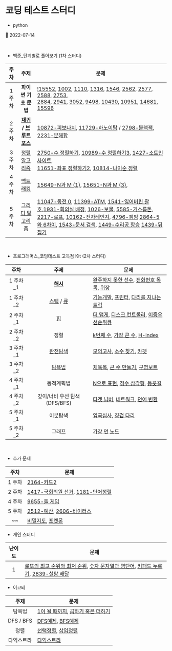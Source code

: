 # 코딩 테스트 스터디

- python

🚀 2022-07-14

<br>

- 백준\_단계별로 풀어보기 (1차 스터디)

| 주차 | 주제 | 문제 |
| :---: | :---: | --- |
| 1 주차 |<strong>파이썬 기초 문법</strong>| [!15552](src/baekjoon/!15552.py), [1002](src/baekjoon/1002.py), [1110](src/baekjoon/1110.py), [1316](src/baekjoon/1316.py), [1546](src/baekjoon/1546.py), [2562](src/baekjoon/2562.py), [2577](src/baekjoon/2577.py), [2588](src/baekjoon/2588.py), [2753](src/baekjoon/2753.py),<br>[2884](src/baekjoon/2884.py), [2941](src/baekjoon/2941.py), [3052](src/baekjoon/3052.py), [9498](src/baekjoon/9498.py), [10430](1src/baekjoon/0430.py), [10951](src/baekjoon/10951.py), [14681](src/baekjoon/14681.py), [15596](src/baekjoon/15596.py) |
| 2 주차 | <strong>[재귀](https://jangbageum.tistory.com/14) / [브루트포스](https://jangbageum.tistory.com/15)</strong> | [10872-피보나치](src/baekjoon/10872.py), [11729-하노이탑](src/baekjoon/11729.py) / [2798-블랙잭](src/baekjoon/2798.py), [2231-분해합](src/baekjoon/2231.py)|
| 3 주차 |[정렬 알고리즘](https://jangbageum.tistory.com/16) | [2750-수 정렬하기](src/baekjoon/2750.py), [10989-수 정렬하기3](src/baekjoon/10989.py), [1427-소트인사이트](src/baekjoon/1427.py),<br>[11651-좌표 정렬하기2](src/baekjoon/11651.py), [10814-나이순 정렬](src/baekjoon/10814.py)|
| 4 주차 |[백트래킹](https://jangbageum.tistory.com/18) | [15649-N과 M (1)](src/baekjoon/15649.py), [15651-N과 M (3)](src/baekjoon/15651.py), 
| 5 주차 |[그리디 알고리즘](https://jangbageum.tistory.com/19) | [11047-동전 0](src/baekjoon/11047.py), [11399-ATM](src/baekjoon/11399.py), [1541-잃어버린 괄호](src/baekjoon/1541.py),[1931-회의실 배정](src/baekjoon/1931.py), [1026-보물](src/baekjoon/1026.py), [5585-거스름돈](src/baekjoon/5585.py), [2217-로프](src/baekjoon/2217.py), [10162-전자레인지](src/baekjoon/10162.py), [4796-캠핑](src/baekjoon/4796.py) [2864-5와 6차이](src/baekjoon/2864.py), [1543-문서 검색](src/baekjoon/1543.py), [1449-수리공 항승](src/baekjoon/1449.py) [1439-뒤집기](src/baekjoon/1439.py)|

<br>

- 프로그래머스_코딩테스트 고득점 Kit (2차 스터디)

| 주차 | 주제 | 문제 |
| :-------: | :---: | --- |
| 1 주차_1 | <strong>[해시](https://jangbageum.tistory.com/20)</strong> | [완주하지 못한 선수](src/programmers/%EC%99%84%EC%A3%BC%ED%95%98%EC%A7%80%20%EB%AA%BB%ED%95%9C%20%EC%84%A0%EC%88%98.py), [전화번호 목록](src/programmers/%EC%A0%84%ED%99%94%EB%B2%88%ED%98%B8%20%EB%AA%A9%EB%A1%9D.py), [위장](src/programmers/%EC%9C%84%EC%9E%A5.py) |
| 1 주차_2 | [스택](https://jangbageum.tistory.com/21) / [큐](https://jangbageum.tistory.com/22) | [기능개발](src/programmers/%EA%B8%B0%EB%8A%A5%EA%B0%9C%EB%B0%9C.py), [프린터](src\programmers\프린터.py), [다리를 지나는 트럭](src/programmers/%EB%8B%A4%EB%A6%AC%EB%A5%BC%20%EC%A7%80%EB%82%98%EB%8A%94%20%ED%8A%B8%EB%9F%AD.py) |
| 2 주차_1 | [힙](https://jangbageum.tistory.com/23) | [더 맵게](src/programmers/%EB%8D%94%20%EB%A7%B5%EA%B2%8C.py), [디스크 컨트롤러](src/programmers/%EB%94%94%EC%8A%A4%ED%81%AC%20%EC%BB%A8%ED%8A%B8%EB%A1%A4%EB%9F%AC.py), [이중우선순위큐](src/programmers/%EC%9D%B4%EC%A4%91%EC%9A%B0%EC%84%A0%EC%88%9C%EC%9C%84%ED%81%90.py) |
| 2 주차_2 | 정렬 | [k번째 수](src\programmers\k번째수.py), [가장 큰 수](src\programmers/%EA%B0%80%EC%9E%A5%20%ED%81%B0%20%EC%88%98.py), [H-index](src\programmers\H-index.py) |
| 3 주차_1 | [완전탐색](https://jangbageum.tistory.com/15) | [모의고사](src\programmers\모의고사.py), [소수 찾기](src\programmers/%EC%86%8C%EC%88%98%20%EC%B0%BE%EA%B8%B0.py), [카펫](src\programmers\카펫.py) |
| 3 주차_2 | [탐욕법](https://jangbageum.tistory.com/19) | [체육복](src\programmers\체육복.py), [큰 수 만들기](src/programmers/%ED%81%B0%20%EC%88%98%20%EB%A7%8C%EB%93%A4%EA%B8%B0.py), [구명보트](src\programmers\구명보트.py) |
| 4 주차_1 | 동적계획법 | [N으로 표현](src/programmers/N%EC%9C%BC%EB%A1%9C%20%ED%91%9C%ED%98%84.py), [정수 삼각형](src/programmers/%EC%A0%95%EC%88%98%20%EC%82%BC%EA%B0%81%ED%98%95.py), [등굣길](src\programmers\등굣길.py) |
| 4 주차_2 | 깊이/너비 우선 탐색(DFS/BFS) | [타겟 넘버](src\programmers/%ED%83%80%EA%B2%9F%20%EB%84%98%EB%B2%84.py), [네트워크](src\programmers\네트워크.py), [던어 변환](src\programmers/%EB%8B%A8%EC%97%AC%20%EB%B3%80%ED%99%98.py) |
| 5 주차_1 | 이분탐색 | [입국심사](src\programmers\입국심사.py), [징검 다리](src\programmers/%EC%A7%95%EA%B2%80%20%EB%8B%A4%EB%A6%AC.py) |
| 5 주차_2 | 그래프 | [가장 먼 노드](src\programmers/%EA%B0%80%EC%9E%A5%20%EB%A8%BC%20%EB%85%B8%EB%93%9C.py) |

<br>

- 추가 문제

|  주차  | 문제 |
| :----: | --- |
| 1 주차 | [2164-카드2](src/baekjoon/2164.py) |
| 2 주차 | [1417-국회의원 선거](src/baekjoon/1417.py), [1181-단어정렬](src\baekjoon\1181.py) |
| 4 주차 | [9655-돌 게임](src\baekjoon\9655.py) |
| 5 주차 | [2512-예산](src\baekjoon\2512.py), [2606-바이러스](src\baekjoon\2606.py) |
|   ~~   | [비밀지도](src/programmers/%EB%B9%84%EB%B0%80%EC%A7%80%EB%8F%84.py), [포켓몬](src/programmers/%ED%8F%AC%EC%BC%93%EB%AA%AC.py) |

- 개인 스터디

| 난이도 | 문제 |
| :---: | --- |
| 1 | [로또의 최고 순위와 최저 순위](src\programmers/%EB%A1%9C%EB%98%90%EC%9D%98%20%EC%B5%9C%EA%B3%A0%20%EC%88%9C%EC%9C%84%EC%99%80%20%EC%B5%9C%EC%A0%80%20%EC%88%9C%EC%9C%84.py), [숫자 문자열과 영단어](src/programmers/%EC%88%AB%EC%9E%90%20%EB%AC%B8%EC%9E%90%EC%97%B4%EA%B3%BC%20%EC%98%81%EB%8B%A8%EC%96%B4.py), [키패드 누르기](src\programmers/%ED%82%A4%ED%8C%A8%EB%93%9C%20%EB%88%84%EB%A5%B4%EA%B8%B0.py), [2839-설탕 배달](src/baekjoon/2839.py) |

- 이코테

| 주제 | 문제 |
| :---: | --- |
| 탐욕법 | [1이 될 때까지](src/%EC%9D%B4%EC%BD%94%ED%85%8C/1%EC%9D%B4%20%EB%90%A0%20%EB%95%8C%EA%B9%8C%EC%A7%80.py), [곱하기 혹은 더하기](src/%EC%9D%B4%EC%BD%94%ED%85%8C/%EA%B3%B1%ED%95%98%EA%B8%B0%20%ED%98%B9%EC%9D%80%20%EB%8D%94%ED%95%98%EA%B8%B0.py) |
| DFS / BFS | [DFS예제](src/%EC%9D%B4%EC%BD%94%ED%85%8C/DFS%EC%98%88%EC%A0%9C.py), [BFS예제](src/%EC%9D%B4%EC%BD%94%ED%85%8C/BFS%EC%98%88%EC%A0%9C.py) |
| 정렬 | [선택정렬](src/%EC%9D%B4%EC%BD%94%ED%85%8C/%EC%84%A0%ED%83%9D%EC%A0%95%EB%A0%AC.py), [삽입정렬](src/%EC%9D%B4%EC%BD%94%ED%85%8C/%EC%82%BD%EC%9E%85%EC%A0%95%EB%A0%AC.py) |
| 다익스트라 | [다익스트라](src/%EC%9D%B4%EC%BD%94%ED%85%8C/%EB%8B%A4%EC%9D%B5%EC%8A%A4%ED%8A%B8%EB%9D%BC.py) |
